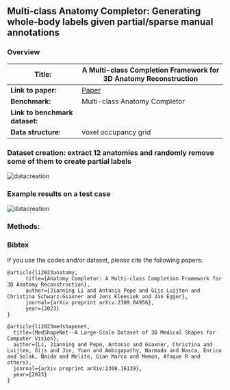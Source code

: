 
## Multi-class Anatomy Completor: Generating whole-body labels given partial/sparse manual annotations

### Overview

| **Title:**    | A Multi-class Completion Framework for 3D Anatomy Reconstruction |
| -------- | ------- |
| **Link to paper:** | [Paper](https://arxiv.org/abs/2309.04956)    |
| **Benchmark:**    | Multi-class Anatomy Completor    |
| **Link to benchmark dataset:**    |     |
| **Data structure:**| voxel occupancy grid  |


### Dataset creation: extract 12 anatomies and randomly remove some of them to create partial labels

![datacreation](https://github.com/Jianningli/medshapenet-feedback/blob/main/assets/completor_dataset.png)

### Example results on a test case

![datacreation](https://github.com/Jianningli/medshapenet-feedback/blob/main/assets/completor_results.png)

### Methods:  

### Bibtex
If you use the codes and/or dataset, please cite the following papers:

```
@article{li2023anatomy,
      title={Anatomy Completor: A Multi-class Completion Framework for 3D Anatomy Reconstruction}, 
      author={Jianning Li and Antonio Pepe and Gijs Luijten and Christina Schwarz-Gsaxner and Jens Kleesiek and Jan Egger},
      journal={arXiv preprint arXiv:2309.04956},
      year={2023}
}

@article{li2023medshapenet,
  title={MedShapeNet--A Large-Scale Dataset of 3D Medical Shapes for Computer Vision},
  author={Li, Jianning and Pepe, Antonio and Gsaxner, Christina and Luijten, Gijs and Jin, Yuan and Ambigapathy, Narmada and Nasca, Enrico and Solak, Naida and Melito, Gian Marco and Memon, Afaque R and others},
  journal={arXiv preprint arXiv:2308.16139},
  year={2023}
}
```

